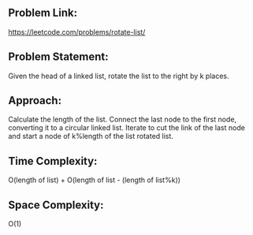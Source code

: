 ## Problem Link:
https://leetcode.com/problems/rotate-list/

## Problem Statement:
Given the head of a linked list, rotate the list to the right by k places.

## Approach:
Calculate the length of the list.
Connect the last node to the first node, converting it to a circular linked list.
Iterate to cut the link of the last node and start a node of k%length of the list rotated list.

## Time Complexity:
 O(length of list) + O(length of list - (length of list%k))

## Space Complexity:
O(1)
